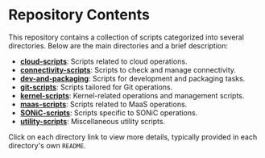 # Repository Contents

This repository contains a collection of scripts categorized into several
directories. Below are the main directories and a brief description:

- [**cloud-scripts**](cloud-scripts/): Scripts related to cloud operations.
- [**connectivity-scripts**](connectivity-scripts/): Scripts to check and
  manage connectivity.
- [**dev-and-packaging**](dev-and-packaging/): Scripts for development and
  packaging tasks.
- [**git-scripts**](git-scripts/): Scripts tailored for Git operations.
- [**kernel-scripts**](kernel-scripts/): Kernel-related operations and
  management scripts.
- [**maas-scripts**](maas-scripts/): Scripts related to MaaS operations.
- [**SONiC-scripts**](SONiC-scripts/): Scripts specific to SONiC
  operations.
- [**utility-scripts**](utility-scripts/): Miscellaneous utility
  scripts.

Click on each directory link to view more details, typically provided
in each directory's own `README`.

